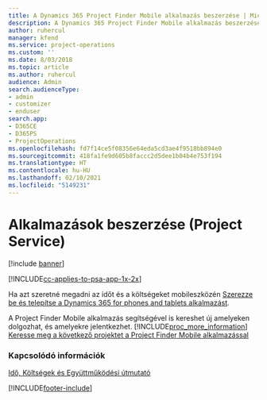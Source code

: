 ```yaml
---
title: A Dynamics 365 Project Finder Mobile alkalmazás beszerzése | MicrosoftDocs
description: A Dynamics 365 Project Finder Mobile alkalmazás beszerzése
author: ruhercul
manager: kfend
ms.service: project-operations
ms.custom: ''
ms.date: 8/03/2018
ms.topic: article
ms.author: ruhercul
audience: Admin
search.audienceType:
- admin
- customizer
- enduser
search.app:
- D365CE
- D365PS
- ProjectOperations
ms.openlocfilehash: fd7f14ce5f08356e64eda5cd3ae4f9518bb894e0
ms.sourcegitcommit: 418fa1fe9d605b8faccc2d5dee1b04b4e753f194
ms.translationtype: HT
ms.contentlocale: hu-HU
ms.lasthandoff: 02/10/2021
ms.locfileid: "5149231"
---
```

# <a name="get-the-apps-project-service"></a>Alkalmazások beszerzése (Project Service)

[!include [banner](../includes/psa-now-project-operations.md)]

[!INCLUDE[cc-applies-to-psa-app-1x-2x](../includes/cc-applies-to-psa-app-1x-2x.md)]

Ha azt szeretné megadni az időt és a költségeket mobileszközén [Szerezze be és telepítse a Dynamics 365 for phones and tablets alkalmazást](https://docs.microsoft.com/dynamics365/mobile-app/dynamics-365-phones-tablets-users-guide).  
  
 A Project Finder Mobile alkalmazás segítségével is kereshet új amelyeken dolgozhat, és amelyekre jelentkezhet. [!INCLUDE[proc_more_information](../includes/proc-more-information.md)] [Keresse meg a következő projektet a Project Finder Mobile alkalmazással](../psa/find-next-project-finder-mobile-app.md) 
  
### <a name="see-also"></a>Kapcsolódó információk  
 [Idő, Költségek és Együttműködési útmutató](../psa/time-expense-collaboration-guide.md)


[!INCLUDE[footer-include](../includes/footer-banner.md)]
